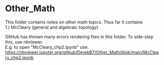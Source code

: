 # Other_Math
This folder contains notes on other math topics.  Thus far it contains  
1.) McCleary (general and algebraic topology)

GitHub has thrown many errors rendering files in this folder.  To side-step this, use nbviewer.   
E.g. to open  "McCleary_chp2.ipynb" use:    https://nbviewer.jupyter.org/github/DerekB7/Other_Math/blob/main/McCleary_chp2.ipynb
